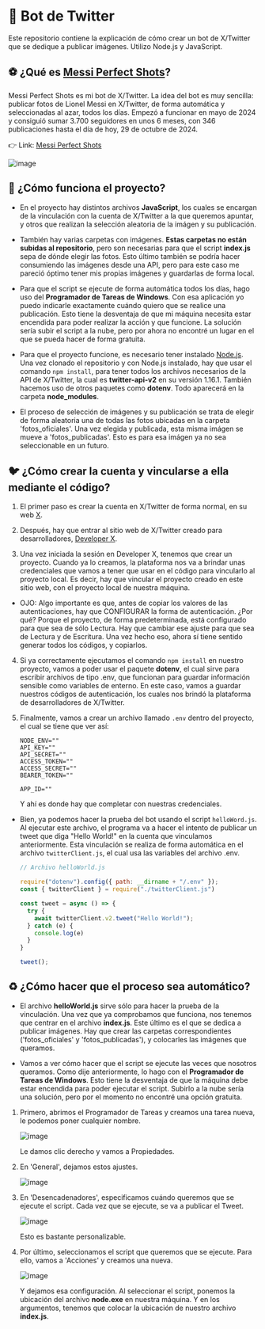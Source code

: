 # 🤖 Bot de Twitter

Este repositorio contiene la explicación de cómo crear un bot de X/Twitter que se dedique a publicar imágenes. Utilizo Node.js y JavaScript.

## ⚽ ¿Qué es [Messi Perfect Shots](https://x.com/MessiPF)?

Messi Perfect Shots es mi bot de X/Twitter. La idea del bot es muy sencilla: publicar fotos de Lionel Messi en X/Twitter, de forma automática y seleccionadas al azar, todos los días. Empezó a funcionar en mayo de 2024 y consiguió sumar 3.700 seguidores en unos 6 meses, con 346 publicaciones hasta el día de hoy, 29 de octubre de 2024. 

👉 Link: [Messi Perfect Shots](https://x.com/MessiPF)

![image](https://github.com/user-attachments/assets/52f19213-f705-4936-9c03-7926fca1d14f)

## 🤔 ¿Cómo funciona el proyecto?

- En el proyecto hay distintos archivos **JavaScript**, los cuales se encargan de la vinculación con la cuenta de X/Twitter a la que queremos apuntar, y otros que realizan la selección aleatoria de la imágen y su publicación.

- También hay varias carpetas con imágenes. **Estas carpetas no están subidas al repositorio**, pero son necesarias para que el script **index.js** sepa de dónde elegir las fotos. Esto último también se podría hacer consumiendo las imágenes desde una API, pero para este caso me pareció óptimo tener mis propias imágenes y guardarlas de forma local.
    
- Para que el script se ejecute de forma automática todos los días, hago uso del **Programador de Tareas de Windows**. Con esa aplicación yo puedo indicarle exactamente cuándo quiero que se realice una publicación. Esto tiene la desventaja de que mi máquina necesita estar encendida para poder realizar la acción y que funcione. La solución sería subir el script a la nube, pero por ahora no encontré un lugar en el que se pueda hacer de forma gratuita.

- Para que el proyecto funcione, es necesario tener instalado [Node.js](https://nodejs.org/en/). Una vez clonado el repositorio y con Node.js instalado, hay que usar el comando ```npm install```, para tener todos los archivos necesarios de la API de X/Twitter, la cual es **twitter-api-v2** en su versión 1.16.1. También hacemos uso de otros paquetes como **dotenv**. Todo aparecerá en la carpeta **node_modules**.

- El proceso de selección de imágenes y su publicación se trata de elegir de forma aleatoria una de todas las fotos ubicadas en la carpeta 'fotos_oficiales'. Una vez elegida y publicada, esta misma imágen se mueve a 'fotos_publicadas'. Esto es para esa imágen ya no sea seleccionable en un futuro.

## 🐦 ¿Cómo crear la cuenta y vincularse a ella mediante el código?

1. El primer paso es crear la cuenta en X/Twitter de forma normal, en su web [X](https://x.com/home/).

2. Después, hay que entrar al sitio web de X/Twitter creado para desarrolladores, [Developer X](https://developer.x.com/).

3. Una vez iniciada la sesión en Developer X, tenemos que crear un proyecto. Cuando ya lo creamos, la plataforma nos va a brindar unas credenciales que vamos a tener que usar en el código para vincularlo al proyecto local. Es decir, hay que vincular el proyecto creado en este sitio web, con el proyecto local de nuestra máquina.

- OJO: Algo importante es que, antes de copiar los valores de las autenticaciones, hay que CONFIGURAR la forma de autenticación. ¿Por qué? Porque el proyecto, de forma predeterminada, está configurado para que sea de sólo Lectura. Hay que cambiar ese ajuste para que sea de Lectura y de Escritura. Una vez hecho eso, ahora sí tiene sentido generar todos los códigos, y copiarlos. 

4. Si ya correctamente ejecutamos el comando ```npm install``` en nuestro proyecto, vamos a poder usar el paquete **dotenv**, el cual sirve para escribir archivos de tipo .env, que funcionan para guardar información sensible como variables de enterno. En este caso, vamos a guardar nuestros códigos de autenticación, los cuales nos brindó la plataforma de desarrolladores de X/Twitter.

5. Finalmente, vamos a crear un archivo llamado ```.env``` dentro del proyecto, el cual se tiene que ver así:

    ```env
    NODE_ENV=""
    API_KEY=""
    API_SECRET=""
    ACCESS_TOKEN=""
    ACCESS_SECRET=""
    BEARER_TOKEN=""
    
    APP_ID=""
    ```

    Y ahí es donde hay que completar con nuestras credenciales.

- Bien, ya podemos hacer la prueba del bot usando el script ```helloWord.js```. Al ejecutar este archivo, el programa va a hacer el intento de publicar un tweet que diga "Hello World!" en la cuenta que vinculamos anteriormente. Esta vinculación se realiza de forma automática en el archivo ```twitterClient.js```, el cual usa las variables del archivo .env.

    ```js
    // Archivo helloWorld.js
    
    require("dotenv").config({ path: __dirname + "/.env" });
    const { twitterClient } = require("./twitterClient.js")
    
    const tweet = async () => {
      try {
        await twitterClient.v2.tweet("Hello World!");
      } catch (e) {
        console.log(e)
      }
    }
    
    tweet();
    ```

## ♻️ ¿Cómo hacer que el proceso sea automático?

- El archivo **helloWorld.js** sirve sólo para hacer la prueba de la vinculación. Una vez que ya comprobamos que funciona, nos tenemos que centrar en el archivo **index.js**. Este último es el que se dedica a publicar imágenes. Hay que crear las carpetas correspondientes ('fotos_oficiales' y 'fotos_publicadas'), y colocarles las imágenes que queramos.

- Vamos a ver cómo hacer que el script se ejecute las veces que nosotros queramos. Como dije anteriormente, lo hago con el **Programador de Tareas de Windows**. Esto tiene la desventaja de que la máquina debe estar encendida para poder ejecutar el script. Subirlo a la nube sería una solución, pero por el momento no encontré una opción gratuita.

1. Primero, abrimos el Programador de Tareas y creamos una tarea nueva, le podemos poner cualquier nombre.  

    ![image](https://github.com/user-attachments/assets/18446f2b-32ca-4bda-a1a1-e2df7f3ada46)

    Le damos clic derecho y vamos a Propiedades.

2. En 'General', dejamos estos ajustes.

    ![image](https://github.com/user-attachments/assets/914ca297-7eab-4734-a863-30168b471238)

3. En 'Desencadenadores', especificamos cuándo queremos que se ejecute el script. Cada vez que se ejecute, se va a publicar el Tweet.

    ![image](https://github.com/user-attachments/assets/79e65710-c1e6-409b-93f6-86d360a042da)

    Esto es bastante personalizable.

4. Por último, seleccionamos el script que queremos que se ejecute. Para ello, vamos a 'Acciones' y creamos una nueva.

    ![image](https://github.com/user-attachments/assets/b2882f68-0553-407a-98ae-b7425949629a)

    Y dejamos esa configuración. Al seleccionar el script, ponemos la ubicación del archivo **node.exe** en nuestra máquina. Y en los argumentos, tenemos que colocar la ubicación de nuestro archivo **index.js**.
